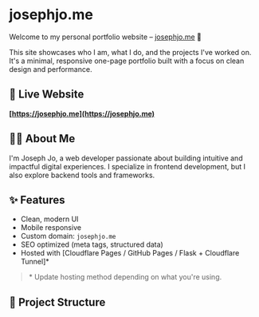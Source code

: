 # josephjo.me

Welcome to my personal portfolio website – [josephjo.me](https://josephjo.me) 🚀

This site showcases who I am, what I do, and the projects I've worked on. It's a minimal, responsive one-page portfolio built with a focus on clean design and performance.

## 🔗 Live Website
**[https://josephjo.me](https://josephjo.me)**

## 🧑‍💻 About Me
I'm Joseph Jo, a web developer passionate about building intuitive and impactful digital experiences. I specialize in frontend development, but I also explore backend tools and frameworks.

## ✨ Features
- Clean, modern UI
- Mobile responsive
- Custom domain: `josephjo.me`
- SEO optimized (meta tags, structured data)
- Hosted with [Cloudflare Pages / GitHub Pages / Flask + Cloudflare Tunnel]*

> \* Update hosting method depending on what you're using.

## 📁 Project Structure
